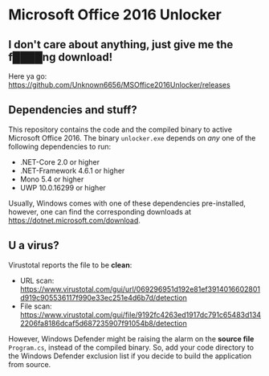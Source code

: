 # Microsoft Office 2016 Unlocker

## I don't care about anything, just give me the f████ng download!

Here ya go: https://github.com/Unknown6656/MSOffice2016Unlocker/releases

## Dependencies and stuff?

This repository contains the code and the compiled binary to active Microsoft Office 2016. The binary `unlocker.exe` depends on *any* one of the following dependencies to run:
 - .NET-Core 2.0 or higher
 - .NET-Framework 4.6.1 or higher
 - Mono 5.4 or higher
 - UWP 10.0.16299 or higher

Usually, Windows comes with one of these dependencies pre-installed, however, one can find the corresponding downloads at https://dotnet.microsoft.com/download.

## U a virus?

Virustotal reports the file to be **clean**:
 - URL scan: https://www.virustotal.com/gui/url/069296951d192e81ef3914016602801d919c905536117f990e33ec251e4d6b7d/detection
 - File scan: https://www.virustotal.com/gui/file/9192fc4263ed1917dc791c65483d1342206fa8186dcaf5d687235907f91054b8/detection

However, Windows Defender might be raising the alarm on the **source file** `Program.cs`, instead of the compiled binary. So, add your code directory to the Windows Defender exclusion list if you decide to build the application from source.
